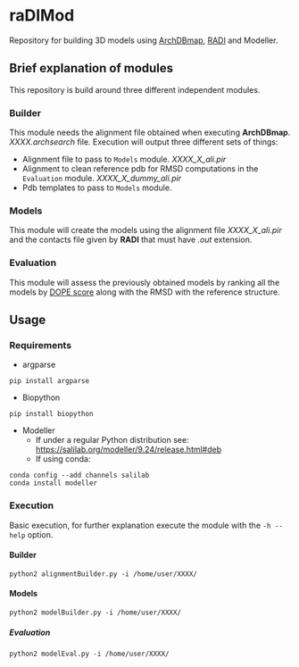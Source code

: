# raDIMod

 Repository for building 3D models using [ArchDBmap](https://github.com/jaumebonet/archdbmap), [RADI](https://github.com/user/repo/blob/branch/other_file.md) and Modeller.

 ## Brief explanation of modules

This repository is build around three different independent modules.

### Builder

This module needs the alignment file obtained when executing **ArchDBmap**. _XXXX.archsearch_ file. 
Execution will output three different sets of things:
- Alignment file to pass to `Models` module. _XXXX_X_ali.pir_
- Alignment to clean reference pdb for RMSD computations in the `Evaluation` module.  _XXXX_X_dummy_ali.pir_
- Pdb templates to pass to `Models` module.

### Models

This module will create the models using the alignment file _XXXX_X_ali.pir_ and the contacts file given by **RADI** that must have _.out_ extension.

### Evaluation

This module will assess the previously obtained models by ranking all the models by [DOPE score](https://www.ncbi.nlm.nih.gov/pmc/articles/PMC2242414/) along with the RMSD with the reference structure.

## Usage
 
### Requirements
 
- argparse
 ```console
pip install argparse
 ```
- Biopython
 ```console
pip install biopython
 ```
- Modeller
  - If under a regular Python distribution see: https://salilab.org/modeller/9.24/release.html#deb
  - If using conda:
 ```console
conda config --add channels salilab
conda install modeller 
```
   
### Execution

Basic execution, for further explanation execute the module with the `-h --help` option.
 
#### Builder

 ```console
 python2 alignmentBuilder.py -i /home/user/XXXX/ 
 ```
 
 #### Models
 
  ```console
 python2 modelBuilder.py -i /home/user/XXXX/ 
 ```
 
 ##### Evaluation

 ```console
 python2 modelEval.py -i /home/user/XXXX/ 
 ```
 
